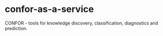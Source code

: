 # confor-as-a-service
CONFOR - tools for knowledge discovery, classification, diagnostics and prediction.
